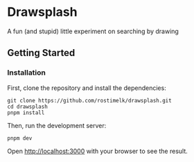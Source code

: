 # Drawsplash

A fun (and stupid) little experiment on searching by drawing

## Getting Started

### Installation

First, clone the repository and install the dependencies:

```shell
git clone https://github.com/rostimelk/drawsplash.git
cd drawsplash
pnpm install
```

Then, run the development server:

```shell
pnpm dev
```

Open [http://localhost:3000](http://localhost:3000) with your browser to see the result.
